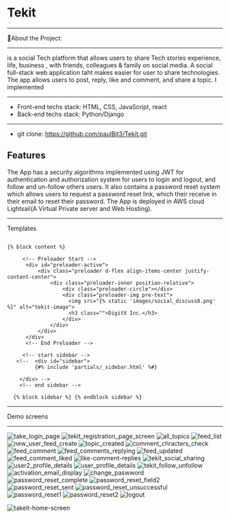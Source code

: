 # Tekit
----

🤔About the Project:

------

is a social Tech platform that allows users to share Tech stories experience, life, business , with friends, colleagues & 
family on social media.
A social full-stack web application taht makes easier for user to share technologies. 
The app allows users to post, reply, like and comment, and share a topic. I implemented 

-------
- Front-end techs stack: HTML, CSS, JavaScript, react 
- Back-end techs stack: Python/Django

------
- git clone: https://github.com/paulBit3/Tekit.git

Features
-
The App has a security algorithms implemented using JWT for authentication and authorization system for users to login and logout, and follow and un-follow others users. It also contains a password reset system which allows users to request a password reset link, which their receive in their email to reset their password. 
The App is deployed in AWS cloud Lightsail(A Virtual Private  server and Web Hosting).

-----

Templates

```

{% block content %}

     <!-- Preloader Start -->
      <div id="preloader-active">
          <div class="preloader d-flex align-items-center justify-content-center">
              <div class="preloader-inner position-relative">
                  <div class="preloader-circle"></div>
                  <div class="preloader-img pre-text">
                    <img src="{% static 'images/social_discuss8.png' %}" alt="tekit-image">
                    <h3 class="">DigitX Inc.</h3>
                  </div>
              </div>
          </div>
      </div>
      <!-- End Preloader -->

     <!-- start sidebar -->
   <!--  <div id="sidebar">
    	 {#% include 'partials/_sidebar.html' %#}
    	 
    </div> -->
    <!-- end sidebar -->

  {% block sidebar %} {% endblock sidebar %}
```

------

Demo screens

-------


![take_login_page](https://user-images.githubusercontent.com/43505777/92321495-1c0c9e80-eff0-11ea-939d-2a89db16d63b.JPG)
![tekit_registration_page_screen](https://user-images.githubusercontent.com/43505777/92321500-2890f700-eff0-11ea-9a8b-ad38b759524a.JPG)
![all_topics](https://user-images.githubusercontent.com/43505777/92321538-7ad21800-eff0-11ea-96ad-eaadd60ad182.gif)
![feed_list](https://user-images.githubusercontent.com/43505777/92321545-802f6280-eff0-11ea-90c8-e15defc930a3.gif)
![new_user_feed_create](https://user-images.githubusercontent.com/43505777/92321549-8a516100-eff0-11ea-87e1-444cef9d76e8.gif)
![topic_created](https://user-images.githubusercontent.com/43505777/92321553-8f161500-eff0-11ea-9747-48a7986be931.jpg)
![comment_chracters_check](https://user-images.githubusercontent.com/43505777/92321633-0ba8f380-eff1-11ea-84b4-5c8112faa9ea.gif)
![feed_comment](https://user-images.githubusercontent.com/43505777/92321638-0ea3e400-eff1-11ea-8518-3e503ac42351.gif)
![feed_comments_replying](https://user-images.githubusercontent.com/43505777/92321639-12d00180-eff1-11ea-9936-c306d6f4a1b4.gif)
![feed_updated](https://user-images.githubusercontent.com/43505777/92321644-1cf20000-eff1-11ea-99ea-cfc39bd9ab47.gif)
![feed_comment_liked](https://user-images.githubusercontent.com/43505777/92321678-75c19880-eff1-11ea-9e5d-6c97228e09d4.gif)
![like-comment-replies](https://user-images.githubusercontent.com/43505777/92321688-8e31b300-eff1-11ea-8de1-abae276d716a.gif)
![tekit_social_sharing](https://user-images.githubusercontent.com/43505777/92321763-334c8b80-eff2-11ea-9a98-c1e08f493ca6.JPG)
![user2_profile_details](https://user-images.githubusercontent.com/43505777/92321853-f339d880-eff2-11ea-898b-02171a8343e0.gif)
![user_profile_details](https://user-images.githubusercontent.com/43505777/92322026-61cb6600-eff4-11ea-9a10-0db5bbc478ab.JPG)
![tekit_follow_unfollow](https://user-images.githubusercontent.com/43505777/92322037-70b21880-eff4-11ea-8201-2caf432e7628.gif)
![activation_email_display](https://user-images.githubusercontent.com/43505777/92322150-2c734800-eff5-11ea-8eb8-9c71e2e70acf.gif)
![change_paswword](https://user-images.githubusercontent.com/43505777/92322153-2f6e3880-eff5-11ea-9d20-3ddcf745b414.gif)
![password_reset_complete](https://user-images.githubusercontent.com/43505777/92322157-3432ec80-eff5-11ea-9199-13df906b7004.gif)
![password_reset_field2](https://user-images.githubusercontent.com/43505777/92322161-385f0a00-eff5-11ea-9bd4-e840a55ec84b.gif)
![password_reset_sent](https://user-images.githubusercontent.com/43505777/92322168-3d23be00-eff5-11ea-8720-10dec8d9ac2b.gif)
![password_reset_unsuccessful](https://user-images.githubusercontent.com/43505777/92322171-401eae80-eff5-11ea-81db-810033129426.gif)
![password_reset1](https://user-images.githubusercontent.com/43505777/92322175-43199f00-eff5-11ea-9ed5-0b7b93728681.gif)
![password_reset2](https://user-images.githubusercontent.com/43505777/92322176-457bf900-eff5-11ea-8785-4ef0330e6f6a.gif)
![logout](https://user-images.githubusercontent.com/43505777/92322201-72c8a700-eff5-11ea-92b5-ab86c731f797.gif)
























![takeit-home-screen](https://user-images.githubusercontent.com/43505777/92321496-1ca53500-eff0-11ea-9b01-f270adb320b5.gif)



